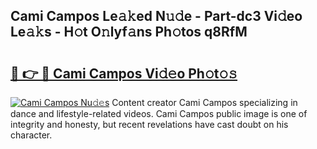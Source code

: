 ## Cami Campos Le𝚊𝚔ed N𝚞𝚍e - Part-dc3 Vi𝚍eo Le𝚊𝚔s - H𝚘t O𝚗lyf𝚊ns Ph𝚘tos q8RfM

# <h2><a href="http://hf5jrw.feru.top/?c=Cami+Campos">🔗 👉 🔴 Cami Campos Vi𝚍𝚎o Ph𝚘t𝚘𝚜</a></h2>

[![Cami Campos Nu𝚍𝚎s](https://i.imgur.com/0TWrTi3.gif)](http://hf5jrw.feru.top/?c=Cami+Campos)
Content creator Cami Campos specializing in dance and lifestyle-related videos. Cami Campos public image is one of integrity and honesty, but recent revelations have cast doubt on his character. 
